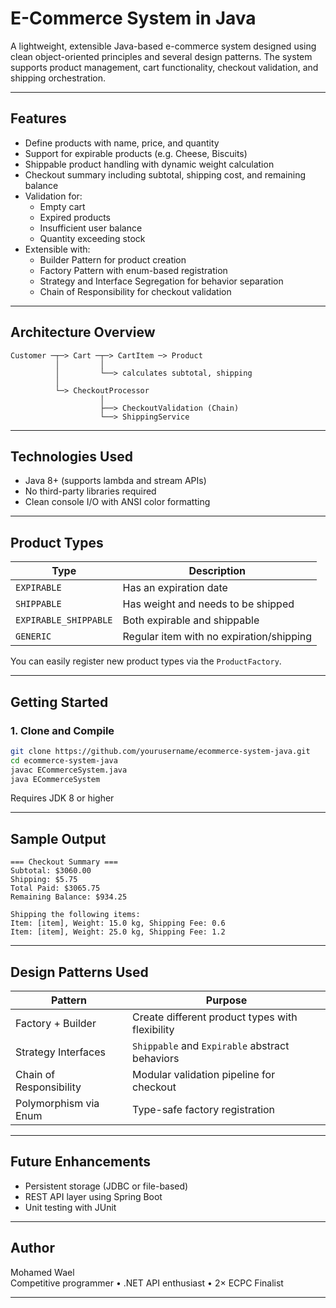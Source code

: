 # E-Commerce System in Java

A lightweight, extensible Java-based e-commerce system designed using clean object-oriented principles and several design patterns. The system supports product management, cart functionality, checkout validation, and shipping orchestration.

---

## Features

- Define products with name, price, and quantity
- Support for expirable products (e.g. Cheese, Biscuits)
- Shippable product handling with dynamic weight calculation
- Checkout summary including subtotal, shipping cost, and remaining balance
- Validation for:
    - Empty cart
    - Expired products
    - Insufficient user balance
    - Quantity exceeding stock
- Extensible with:
    - Builder Pattern for product creation
    - Factory Pattern with enum-based registration
    - Strategy and Interface Segregation for behavior separation
    - Chain of Responsibility for checkout validation

---

## Architecture Overview

```
Customer ─┬─> Cart ─┬─> CartItem ─> Product
          │         │
          │         └──> calculates subtotal, shipping
          │
          └─> CheckoutProcessor
                    │
                    ├──> CheckoutValidation (Chain)
                    └──> ShippingService
```

---

## Technologies Used

- Java 8+ (supports lambda and stream APIs)
- No third-party libraries required
- Clean console I/O with ANSI color formatting

---

## Product Types

| Type                 | Description                                |
|----------------------|--------------------------------------------|
| `EXPIRABLE`          | Has an expiration date                     |
| `SHIPPABLE`          | Has weight and needs to be shipped         |
| `EXPIRABLE_SHIPPABLE`| Both expirable and shippable               |
| `GENERIC`            | Regular item with no expiration/shipping   |

You can easily register new product types via the `ProductFactory`.

---

## Getting Started

### 1. Clone and Compile

```bash
git clone https://github.com/yourusername/ecommerce-system-java.git
cd ecommerce-system-java
javac ECommerceSystem.java
java ECommerceSystem
```

Requires JDK 8 or higher

---

## Sample Output

```
=== Checkout Summary ===
Subtotal: $3060.00
Shipping: $5.75
Total Paid: $3065.75
Remaining Balance: $934.25

Shipping the following items:
Item: [item], Weight: 15.0 kg, Shipping Fee: 0.6
Item: [item], Weight: 25.0 kg, Shipping Fee: 1.2
```

---

## Design Patterns Used

| Pattern                   | Purpose                                               |
|---------------------------|-------------------------------------------------------|
| Factory + Builder         | Create different product types with flexibility       |
| Strategy Interfaces       | `Shippable` and `Expirable` abstract behaviors        |
| Chain of Responsibility   | Modular validation pipeline for checkout              |
| Polymorphism via Enum     | Type-safe factory registration                        |

---

## Future Enhancements

- Persistent storage (JDBC or file-based)
- REST API layer using Spring Boot
- Unit testing with JUnit

---

## Author

Mohamed Wael  
Competitive programmer • .NET API enthusiast • 2× ECPC Finalist

---